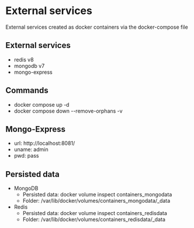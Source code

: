 # External services

External services created as docker containers via the docker-compose file

## External services

- redis v8
- mongodb v7
- mongo-express

## Commands

- docker compose up -d
- docker compose down --remove-orphans -v

## Mongo-Express

- url: http://localhost:8081/
- uname: admin
- pwd: pass


##  Persisted data
- MongoDB
  - Persisted data:  docker volume inspect containers_mongodata
  - Folder:  /var/lib/docker/volumes/containers_mongodata/_data
- Redis
  - Persisted data:  docker volume inspect containers_redisdata
  - Folder:  /var/lib/docker/volumes/containers_redisdata/_data